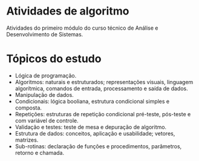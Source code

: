 # Atividades de algoritmo
Atividades do primeiro módulo do curso técnico de Análise e Desenvolvimento de Sistemas.

# Tópicos do estudo
- Lógica de programação.
- Algoritmos: naturais e estruturados; representações visuais, linguagem algorítmica, comandos de entrada, processamento e saída de dados.
- Manipulação de dados.
- Condicionais: lógica booliana, estrutura condicional simples e composta.
- Repetições: estruturas de repetição condicional pré-teste, pós-teste e com variável de controle.
- Validação e testes: teste de mesa e depuração de algoritmo.
- Estrutura de dados: conceitos, aplicação e usabilidade; vetores, matrizes.
- Sub-rotinas: declaração de funções e procedimentos, parâmetros, retorno e chamada.
